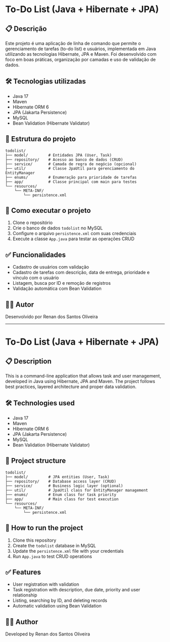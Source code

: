 # To-Do List (Java + Hibernate + JPA)

## 📋 Descrição
Este projeto é uma aplicação de linha de comando que permite o gerenciamento de tarefas (to-do list) e usuários, implementada em Java utilizando as tecnologias Hibernate, JPA e Maven. Foi desenvolvido com foco em boas práticas, organização por camadas e uso de validação de dados.

## 🛠 Tecnologias utilizadas
- Java 17
- Maven
- Hibernate ORM 6
- JPA (Jakarta Persistence)
- MySQL
- Bean Validation (Hibernate Validator)

## 📁 Estrutura do projeto
```
todolist/
├── model/         # Entidades JPA (User, Task)
├── repository/    # Acesso ao banco de dados (CRUD)
├── service/       # Camada de regra de negócio (opcional)
├── util/          # Classe JpaUtil para gerenciamento do EntityManager
├── enums/         # Enumeração para prioridade de tarefas
├── app/           # Classe principal com main para testes
└── resources/
    └── META-INF/
        └── persistence.xml
```

## 🚀 Como executar o projeto
1. Clone o repositório
2. Crie o banco de dados `todolist` no MySQL
3. Configure o arquivo `persistence.xml` com suas credenciais
4. Execute a classe `App.java` para testar as operações CRUD

## ✅ Funcionalidades
- Cadastro de usuários com validação
- Cadastro de tarefas com descrição, data de entrega, prioridade e vínculo com o usuário
- Listagem, busca por ID e remoção de registros
- Validação automática com Bean Validation

## 🙋‍♂️ Autor
Desenvolvido por Renan dos Santos Oliveira


---

# To-Do List (Java + Hibernate + JPA)

## 📋 Description
This is a command-line application that allows task and user management, developed in Java using Hibernate, JPA and Maven. The project follows best practices, layered architecture and proper data validation.

## 🛠 Technologies used
- Java 17
- Maven
- Hibernate ORM 6
- JPA (Jakarta Persistence)
- MySQL
- Bean Validation (Hibernate Validator)

## 📁 Project structure
```
todolist/
├── model/         # JPA entities (User, Task)
├── repository/    # Database access layer (CRUD)
├── service/       # Business logic layer (optional)
├── util/          # JpaUtil class for EntityManager management
├── enums/         # Enum class for task priority
├── app/           # Main class for test execution
└── resources/
    └── META-INF/
        └── persistence.xml
```

## 🚀 How to run the project
1. Clone this repository
2. Create the `todolist` database in MySQL
3. Update the `persistence.xml` file with your credentials
4. Run `App.java` to test CRUD operations

## ✅ Features
- User registration with validation
- Task registration with description, due date, priority and user relationship
- Listing, searching by ID, and deleting records
- Automatic validation using Bean Validation

## 🙋‍♂️ Author
Developed by Renan dos Santos Oliveira
